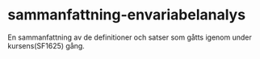 # sammanfattning-envariabelanalys
En sammanfattning av de definitioner och satser som gåtts igenom under kursens(SF1625) gång.
